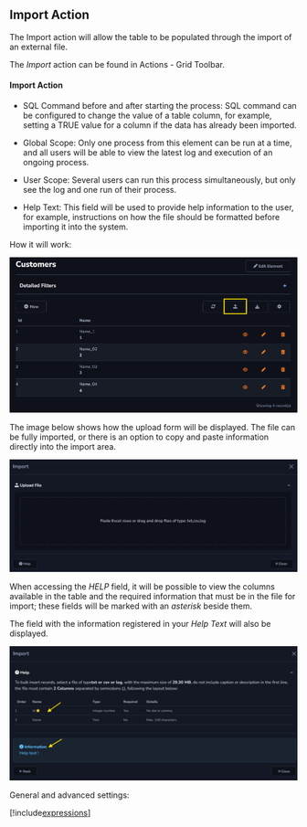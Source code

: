 ## Import Action

The Import action will allow the table to be populated through the import of an external file.

The *Import* action can be found in Actions - Grid Toolbar.

#### Import Action

- SQL Command before and after starting the process: SQL command can be configured to change the value of a table column, for example, setting a TRUE value for a column if the data has already been imported.

- Global Scope: Only one process from this element can be run at a time, and all users will be able to view the latest log and execution of an ongoing process.

- User Scope: Several users can run this process simultaneously, but only see the log and one run of their process.

- Help Text: This field will be used to provide help information to the user, for example, instructions on how the file should be formatted before importing it into the system.

How it will work:

![](../../media/Action_import_example_1.png)

The image below shows how the upload form will be displayed. The file can be fully imported, or there is an option to copy and paste information directly into the import area.

![](../../media/Action_import_example_2.png)

When accessing the *HELP* field, it will be possible to view the columns available in the table and the required information that must be in the file for import; these fields will be marked with an *asterisk* beside them.

The field with the information registered in your *Help Text* will also be displayed.

![](../../media/Action_import_example_3.png)

General and advanced settings:

[!include[expressions](overview_action.md)]